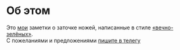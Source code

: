 # Об этом 

Это [мои](https://t.me/isayev_ivan) заметки о заточке ножей, написанные в стиле [«вечно-зелёных»](https://arseny.page/newsletter/letter-23/).  
С пожеланиями и предложениями [пишите в телегу](https://t.me/isayev_ivan)
